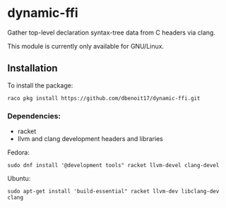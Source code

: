 dynamic-ffi
===========

Gather top-level declaration syntax-tree data from C
headers via clang.

This module is currently only available for GNU/Linux.

## Installation
To install the package:
```
raco pkg install https://github.com/dbenoit17/dynamic-ffi.git
```

### Dependencies:
* racket
* llvm and clang development headers and libraries

Fedora:
```
sudo dnf install '@development tools" racket llvm-devel clang-devel
```
Ubuntu:
```
sudo apt-get install 'build-essential" racket llvm-dev libclang-dev clang
```
